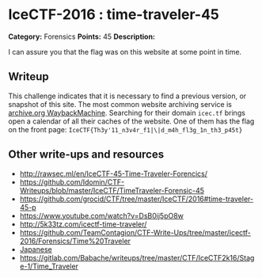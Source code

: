 # IceCTF-2016 : time-traveler-45

**Category:** Forensics
**Points:** 45
**Description:**

I can assure you that the flag was on this website at some point in time.

## Writeup

This challenge indicates that it is necessary to find a previous version, or snapshot of this site. The most common website archiving service is [archive.org WaybackMachine](https://archive.org/web/). Searching for their domain `icec.tf` brings open a calendar of all their caches of the website. One of them has the flag on the front page: `IceCTF{Th3y'11_n3v4r_f1|\|d_m4h_fl3g_1n_th3_p45t}`

## Other write-ups and resources

* http://rawsec.ml/en/IceCTF-45-Time-Traveler-Forencics/
* https://github.com/Idomin/CTF-Writeups/blob/master/IceCTF/TimeTraveler-Forensic-45
* https://github.com/grocid/CTF/tree/master/IceCTF/2016#time-traveler-45-p
* https://www.youtube.com/watch?v=DsB0ij5pO8w
* http://5k33tz.com/icectf-time-traveler/
* https://github.com/TeamContagion/CTF-Write-Ups/tree/master/icectf-2016/Forensics/Time%20Traveler
* [Japanese](https://ctftime.org/writeup/3808)
* https://gitlab.com/Babache/writeups/tree/master/CTF/IceCTF2k16/Stage-1/Time_Traveler
